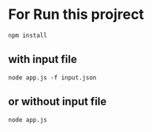 # For Run this projrect
```
npm install
```

## with input file
```
node app.js -f input.json
```

## or without input file
```
node app.js
```